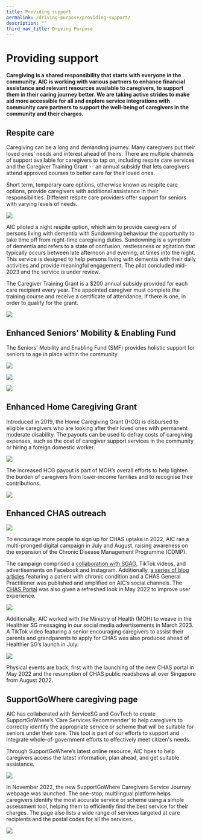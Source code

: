 ```yaml
---
title: Providing support
permalink: /driving-purpose/providing-support/
description: ""
third_nav_title: Driving Purpose
---
```

# Providing support
**Caregiving is a shared responsibility that starts with everyone in the community. AIC is working with various partners to enhance financial assistance and relevant resources available to caregivers, to support them in their caring journey better. We are taking active strides to make aid more accessible for all and explore service integrations with community care partners to support the well-being of caregivers in the community and their charges.**

## Respite care
Caregiving can be a long and demanding journey. Many caregivers put their loved ones’ needs and interest ahead of theirs. There are multiple channels of support available for caregivers to tap on, including respite care services and the Caregiver Training Grant -- an annual subsidy that lets caregivers attend approved courses to better care for their loved ones.

Short term, temporary care options, otherwise known as respite care options, provide caregivers with additional assistance in their responsibilities. Different respite care providers offer support for seniors with varying levels of needs.

![](/images/providing-support-image1b.png)

AIC piloted a night respite option, which aim to provide caregivers of persons living with dementia with Sundowning behaviour the opportunity to take time off from night-time caregiving duties. Sundowning is a symptom of dementia and refers to a state of confusion, restlessness or agitation that typically occurs between late afternoon and evening, at times into the night. This service is designed to help persons living with dementia with their daily activities and provide meaningful engagement. The pilot concluded mid-2023 and the service is under review.

The Caregiver Training Grant is a $200 annual subsidy provided for each care recipient every year. The appointed caregiver must complete the training course and receive a certificate of attendance, if there is one, in order to qualify for the grant.

![](/images/providing-support-image2.png)

## Enhanced Seniors’ Mobility & Enabling Fund
The Seniors' Mobility and Enabling Fund (SMF) provides holistic support for seniors to age in place within the community.

![](/images/providing-support-image3.png)

![](/images/providing-support-image4c.png)

![](/images/smf-5_.png)

## Enhanced Home Caregiving Grant
Introduced in 2019, the Home Caregiving Grant (HCG) is disbursed to eligible caregivers who are looking after their loved ones with permanent moderate disability. The payouts can be used to defray costs of caregiving expenses, such as the cost of caregiver support services in the community or hiring a foreign domestic worker.

![](/images/providing-support-image6b.png)

The increased HCG payout is part of MOH’s overall efforts to help lighten the burden of caregivers from lower-income families and to recognise their contributions. 

![](/images/enhanced-home-caregiving-grant.png)

## Enhanced CHAS outreach
![](/images/providing-support-image8.png)

To encourage more people to sign up for CHAS uptake in 2022, AIC ran a multi-pronged digital campaign in July and August, raising awareness on the expansion of the Chronic Disease Management Programme (CDMP). 

The campaign comprised a [collaboration with SGAG](https://www.facebook.com/378167172198277/posts/6168298316518438/), TikTok videos, and advertisements on Facebook and Instagram. Additionally, [a series of blog articles](https://aic-blog.com/chronic-condition-management) featuring a patient with chronic condition and a CHAS General Practitioner was published and amplified on AIC’s social channels. The [CHAS Portal](https://www.chas.sg/) was also given a refreshed look in May 2022 to improve user experience. 

![](/images/providing-support-image9.png)

Additionally, AIC worked with the Ministry of Health (MOH) to weave in the Healthier SG messaging in our social media advertisements in March 2023. A TikTok video featuring a senior encouraging caregivers to assist their parents and grandparents to apply for CHAS was also produced ahead of Healthier SG’s launch in July.

![](/images/providing-support-image10.png)

Physical events are back, first with the launching of the new CHAS portal in May 2022 and the resumption of CHAS public roadshows all over Singapore from August 2022.

## SupportGoWhere caregiving page
AIC has collaborated with ServiceSG and GovTech to create SupportGoWhere’s ‘Care Services Recommender’ to help caregivers to correctly identify the appropriate service or scheme that will be suitable for seniors under their care. This tool is part of our efforts to support and integrate whole-of-government efforts to effectively meet citizen's needs.

Through SupportGoWhere’s latest online resource, AIC hpes to help caregivers access the latest information, plan ahead, and get suitable assistance.

![](/images/providing-support-image11b.png)

In November 2022, the new SupportGoWhere Caregivers Service Journey webpage was launched. The one-stop, multilingual platform helps caregivers identify the most accurate service or scheme using a simple assessment tool, helping them to efficiently find the best service for their charges. The page also lists a wide range of services targeted at care recipients and the postal codes for all the services.

![](/images/providing-support-image12.png)